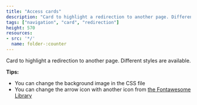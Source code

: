 ```yaml
---
title: "Access cards"
description: "Card to highlight a redirection to another page. Different styles are available."
tags: ["navigation", "card", "redirection"]
height: 570
resources:
- src: '*/'
  name: folder-:counter
---
```


Card to highlight a redirection to another page. Different styles are available.

**Tips:**
- You can change the background image in the CSS file
- You can change the arrow icon with another icon from [the Fontawesome Library](https://fontawesome.com/v4.7.0/icons/)
